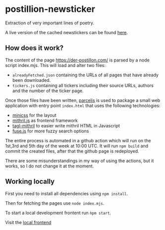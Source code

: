 # postillion-newsticker
Extraction of very important lines of poetry.

A live version of the cached newstickers can be found [here](https://abulvenz.github.io/postillion-newsticker/).

## How does it work?

The content of the page https://der-postillon.com/ is parsed by a node script index.mjs. 
This will load and alter two files: 
- `alreadyFetched.json` containing the URLs of all pages that have already been downloaded.
- `tickers.js` containing all tickers including their source URLs, authors and the number of the ticker page.

Once those files have been written, [parceljs](https://parceljs.org/) is used to package a small web application with entry point `index.html` that uses the following technologies:
- [minicss](https://minicss.us) for the layout
- [mithril.js](https://mithril.js.org) as frontend framework
- [tagl-mithril](https://www.npmjs.com/package/tagl-mithril) to easier write mithril HTML in Javascript
- [fuse.js](https://fusejs.io/) for more fuzzy search options

The entire process is automated in a github action which will run on the 1st,3rd and 5th day of the week at 10:00 UTC. It will run `npm build` and commit the created files, after that the github page is redeployed.

There are some misunderstandings in my way of using the actions, but it works, so I do not change it at the moment.

## Working locally
First you need to install all dependencies using `npm install`.

Then for fetching the pages use `node index.mjs`.

To start a local development frontent run `ǹpm start`.

Visit the [local frontend](http://localhost:1234)
